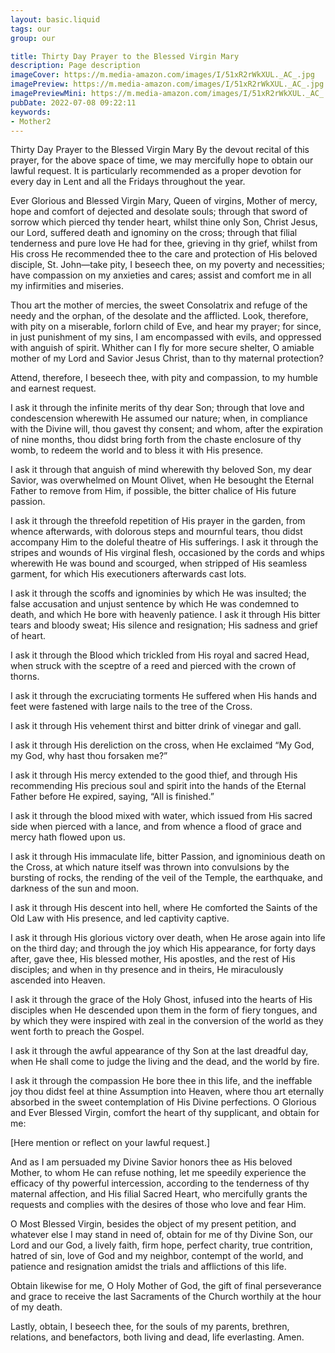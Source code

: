 ```yaml
---
layout: basic.liquid
tags: our
group: our

title: Thirty Day Prayer to the Blessed Virgin Mary
description: Page description
imageCover: https://m.media-amazon.com/images/I/51xR2rWkXUL._AC_.jpg
imagePreview: https://m.media-amazon.com/images/I/51xR2rWkXUL._AC_.jpg
imagePreviewMini: https://m.media-amazon.com/images/I/51xR2rWkXUL._AC_.jpg
pubDate: 2022-07-08 09:22:11
keywords:
- Mother2
---
```


Thirty Day Prayer to the Blessed Virgin Mary
By the devout recital of this prayer, for the above space of time, we may mercifully hope to obtain our lawful request. It is particularly recommended as a proper devotion for every day in Lent and all the Fridays throughout the year.

Ever Glorious and Blessed Virgin Mary, Queen of virgins, Mother of mercy, hope and comfort of dejected and desolate souls; through that sword of sorrow which pierced thy tender heart, whilst thine only Son, Christ Jesus, our Lord, suffered death and ignominy on the cross; through that filial tenderness and pure love He had for thee, grieving in thy grief, whilst from His cross He recommended thee to the care and protection of His beloved disciple, St. John—take pity, I beseech thee, on my poverty and necessities; have compassion on my anxieties and cares; assist and comfort me in all my infirmities and miseries.

Thou art the mother of mercies, the sweet Consolatrix and refuge of the needy and the orphan, of the desolate and the afflicted. Look, therefore, with pity on a miserable, forlorn child of Eve, and hear my prayer; for since, in just punishment of my sins, I am encompassed with evils, and oppressed with anguish of spirit. Whither can I fly for more secure shelter, O amiable mother of my Lord and Savior Jesus Christ, than to thy maternal protection?

Attend, therefore, I beseech thee, with pity and compassion, to my humble and earnest request.

I ask it through the infinite merits of thy dear Son; through that love and condescension wherewith He assumed our nature; when, in compliance with the Divine will, thou gavest thy consent; and whom, after the expiration of nine months, thou didst bring forth from the chaste enclosure of thy womb, to redeem the world and to bless it with His presence.

I ask it through that anguish of mind wherewith thy beloved Son, my dear Savior, was overwhelmed on Mount Olivet, when He besought the Eternal Father to remove from Him, if possible, the bitter chalice of His future passion.

I ask it through the threefold repetition of His prayer in the garden, from whence afterwards, with dolorous steps and mournful tears, thou didst accompany Him to the doleful theatre of His sufferings. I ask it through the stripes and wounds of His virginal flesh, occasioned by the cords and whips wherewith He was bound and scourged, when stripped of His seamless garment, for which His executioners afterwards cast lots.

I ask it through the scoffs and ignominies by which He was insulted; the false accusation and unjust sentence by which He was condemned to death, and which He bore with heavenly patience. I ask it through His bitter tears and bloody sweat; His silence and resignation; His sadness and grief of heart.

I ask it through the Blood which trickled from His royal and sacred Head, when struck with the sceptre of a reed and pierced with the crown of thorns.

I ask it through the excruciating torments He suffered when His hands and feet were fastened with large nails to the tree of the Cross.

I ask it through His vehement thirst and bitter drink of vinegar and gall.

I ask it through His dereliction on the cross, when He exclaimed “My God, my God, why hast thou forsaken me?”

I ask it through His mercy extended to the good thief, and through His recommending His precious soul and spirit into the hands of the Eternal Father before He expired, saying, “All is finished.”

I ask it through the blood mixed with water, which issued from His sacred side when pierced with a lance, and from whence a flood of grace and mercy hath flowed upon us.

I ask it through His immaculate life, bitter Passion, and ignominious death on the Cross, at which nature itself was thrown into convulsions by the bursting of rocks, the rending of the veil of the Temple, the earthquake, and darkness of the sun and moon.

I ask it through His descent into hell, where He comforted the Saints of the Old Law with His presence, and led captivity captive.

I ask it through His glorious victory over death, when He arose again into life on the third day; and through the joy which His appearance, for forty days after, gave thee, His blessed mother, His apostles, and the rest of His disciples; and when in thy presence and in theirs, He miraculously ascended into Heaven.

I ask it through the grace of the Holy Ghost, infused into the hearts of His disciples when He descended upon them in the form of fiery tongues, and by which they were inspired with zeal in the conversion of the world as they went forth to preach the Gospel.

I ask it through the awful appearance of thy Son at the last dreadful day, when He shall come to judge the living and the dead, and the world by fire.

I ask it through the compassion He bore thee in this life, and the ineffable joy thou didst feel at thine Assumption into Heaven, where thou art eternally absorbed in the sweet contemplation of His Divine perfections. O Glorious and Ever Blessed Virgin, comfort the heart of thy supplicant, and obtain for me:

[Here mention or reflect on your lawful request.]

And as I am persuaded my Divine Savior honors thee as His beloved Mother, to whom He can refuse nothing, let me speedily experience the efficacy of thy powerful intercession, according to the tenderness of thy maternal affection, and His filial Sacred Heart, who mercifully grants the requests and complies with the desires of those who love and fear Him.

O Most Blessed Virgin, besides the object of my present petition, and whatever else I may stand in need of, obtain for me of thy Divine Son, our Lord and our God, a lively faith, firm hope, perfect charity, true contrition, hatred of sin, love of God and my neighbor, contempt of the world, and patience and resignation amidst the trials and afflictions of this life.

Obtain likewise for me, O Holy Mother of God, the gift of final perseverance and grace to receive the last Sacraments of the Church worthily at the hour of my death.

Lastly, obtain, I beseech thee, for the souls of my parents, brethren, relations, and benefactors, both living and dead, life everlasting. Amen.


